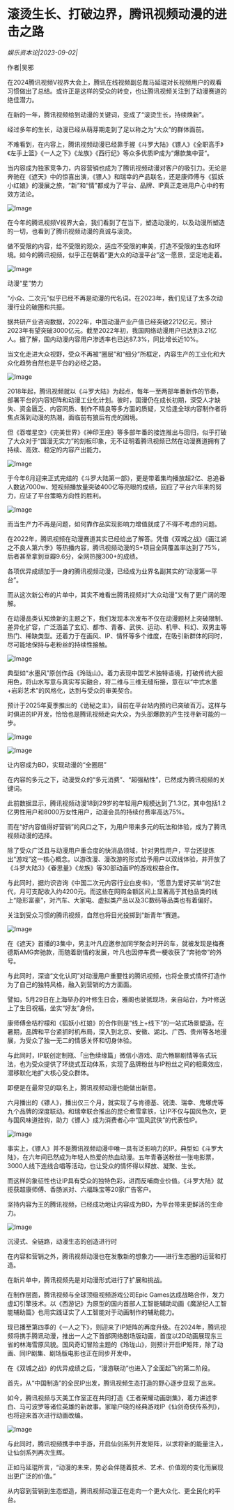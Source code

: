 # 滚烫生长、打破边界，腾讯视频动漫的进击之路

*娱乐资本论|2023-09-02|*

作者|吴邪

在2024腾讯视频V视界大会上，腾讯在线视频副总裁马延琨对长视频用户的观看习惯做出了总结。或许正是这样的受众的转变，也让腾讯视频关注到了动漫赛道的绝佳潜力。

在新的一年，腾讯视频给到动漫的关键词，变成了“滚烫生长，持续焕新”。

经过多年的生长，动漫已经从萌芽期走到了足以称之为“大众”的群体面前。

不难看到，在内容上，腾讯视频动漫已经靠手握《斗罗大陆》《镖人》《全职高手》《左手上篮》《一人之下》《龙族》《西行纪》等众多优质IP成为“爆款集中营“。

当内容成为独家竞争力，内容营销也成为了腾讯视频动漫对客户的吸引力。无论是奔驰在《遮天》中的惊喜出演，《镖人》和瑞幸的产品联名，还是康师傅与《狐妖小红娘》的漫展之旅，“新”和“情”都成为了平台、品牌、IP真正走进用户心中的有效方法论。

![Image](https://mp.toutiao.com/mp/agw/article_material/open_image/get?code=NGEzMzJiNjk1NWIwNjc4M2FkMTZkNzQ1ZDNmNjUwODcsMTY5MzU4OTY5MTU5MA==)

在今年的腾讯视频V视界大会，我们看到了在当下，塑造动漫的，以及动漫所塑造的一切，也看到了腾讯视频动漫的真诚与滚烫。

做不受限的内容，给不受限的观众，适应不受限的审美，打造不受限的生态和环境。如今的腾讯视频，似乎正在朝着“更大众的动漫平台”这一愿景，坚定地走着。

![Image](https://mp.toutiao.com/mp/agw/article_material/open_image/get?code=MDQ0NzUzYTk0OTM0YTEzNDA0YWMyNGZkMjRmMTRiMGMsMTY5MzU4OTY5MTU5MQ==)

动漫“星”势力

“小众、二次元”似乎已经不再是动漫的代名词。在2023年，我们见证了太多次动漫行业的破圈和共振。

据共研产业咨询数据，2022年，中国动漫产业产值已经突破2212亿元，预计2023年有望突破3000亿元。截至2022年初，我国网络动漫用户已达到3.21亿人。据了解，国内动漫内容用户渗透率也已达87.3%，同比增长近10%。

当文化走进大众视野，受众不再被“圈层”和“细分”所框定，内容生产的工业化和大众化趋势自然也是平台的必经之路。

![Image](https://mp.toutiao.com/mp/agw/article_material/open_image/get?code=OTBjNDQ1N2M3N2VlNTlmMTU3MTZkZTgyMTE2NGQyNDEsMTY5MzU4OTY5MTU5Mg==)

2018年起，腾讯视频就以《斗罗大陆》为起点，每年一至两部年番新作的节奏，部署平台的内容矩阵和动漫工业化计划。彼时，国漫仍在成长初期，深受人才缺失、资金匮乏、内容同质、制作不精良等多方面的质疑，又恰逢全球内容制作者将焦点落到动漫的热潮，面临前有狼后有虎的困境。

但《吞噬星空》《完美世界》《神印王座》等多部年番的接连推出与回归，似乎打破了大众对于“国漫无实力”的刻板印象，无不证明着腾讯视频已然在动漫赛道拥有了持续、高效、稳定的内容产出能力。

![Image](https://mp.toutiao.com/mp/agw/article_material/open_image/get?code=N2QzNDVmMzI5YTk0YTVlNTc4OGJhMjliNjc4OGNiMmQsMTY5MzU4OTY5MTU5Mg==)

于今年6月迎来正式完结的《斗罗大陆第一部》，更是带着集均播放超2亿、总追番人数达7000w、短视频播放量突破400亿等亮眼的成绩，回应了平台六年来的努力，应证了平台策略方向性的胜利。

![Image](https://mp.toutiao.com/mp/agw/article_material/open_image/get?code=Mzk3ZTc0NTAzNzRlMGM0ODcwY2VlOTg1MmE5MWUxMGIsMTY5MzU4OTY5MTU5Mw==)

而当生产力不再是问题，如何靠作品实现影响力增值就成了不得不考虑的问题。

在2022年，腾讯视频在动漫赛道其实已经给出了解答。凭借《双城之战》《画江湖之不良人第六季》等热播内容，腾讯视频动漫的S+项目全网覆盖率达到了75%，后者甚至拿到豆瓣9.6分，全网热搜300+的成绩。

各项优异成绩加于一身的腾讯视频动漫，已经成为业界名副其实的“动漫第一平台”。

而从这次新公布的片单中，其实不难看出腾讯视频对“大众动漫”又有了更广阔的理解。

在动漫品类认知焕新的主题之下，我们发现本次发布不仅在动漫题材上突破限制、差异化扩容，广泛涵盖了玄幻、都市、青春、武侠、运动、机甲、科幻、双男主等热门、稀缺类型。还着力于在画风、IP、情怀等多个维度，在吸引新群体的同时，尽可能地保持与老粉丝的持续性接触。

![Image](https://mp.toutiao.com/mp/agw/article_material/open_image/get?code=N2QxNGNhYzgwYWE2NzZkZjA3NTk3NTRkZmEzOWZlZTIsMTY5MzU4OTY5MTU5Mw==)

典型如“水墨风”原创作品《玲珑山》。着力表现中国艺术独特语境，打破传统大胆用色，将山水写意与真实写实融合，将二维与三维无缝衔接，意在以“中式水墨+岩彩艺术”的风格化，达到与受众的审美契合。

预计于2025年夏季推出的《诡秘之主》，目前在平台站内预约已突破百万。这样与时俱进的IP开发，恰恰也是腾讯视频走向大众，为头部爆款的产生找寻新可能的一步。

![Image](https://mp.toutiao.com/mp/agw/article_material/open_image/get?code=MDQ4MWVhNmEzODVlMmU1NmZiYzI5ZDcwNGRlN2VjMjAsMTY5MzU4OTY5MTU5NA==)

![Image](https://mp.toutiao.com/mp/agw/article_material/open_image/get?code=ZDhkMGIyZTFhNWUxMDVkOTg5ZjRhMTllM2JkYWMwZWMsMTY5MzU4OTY5MTU5NA==)

让内容成为BD，实现动漫的“全圈层”

在内容的多元之下，动漫受众的“多元消费”、“超强粘性”，已然成为腾讯视频的关键词。

此前数据显示，腾讯视频动漫18到29岁的年轻用户规模达到了1.3亿，其中包括1.2亿男性用户和8000万女性用户，动漫会员的持续付费率高达75%。

而在“好内容值得好营销”的风口之下，为用户带来多元的玩法和体验，成为了腾讯视频动漫的选择。

除了受众广泛且与动漫用户重合度的快消品领域，针对男性用户，平台还提炼出“游戏”这一核心概念。以游改漫、漫改游的形式给予用户以双线体验，并开放了《斗罗大陆3》《眷思量》《龙族》等30部动画IP的游戏权益合作。

与此同时，据灼识咨询《中国二次元内容行业白皮书》，“愿意为爱好买单”的Z世代，月可支配收入约4200元。而这些在网购金额区间上显著高于其他品类的线上“隐形富豪”，对汽车、大家电、虚拟类产品以及3C数码等品类也有着偏好。

关注到受众习惯的腾讯视频，自然也将目光投掷到“新青年”赛道。

![Image](https://mp.toutiao.com/mp/agw/article_material/open_image/get?code=YzcyYzBjMThhZWY1ODcxYzM1ZGQyYjBiZTQyYTkyMzEsMTY5MzU4OTY5MTU5NA==)

在《遮天》首播的3集中，男主叶凡应邀参加同学聚会时开的车，就被发现是梅赛德斯AMG奔驰款，而随着剧情的发展，叶凡也因停车费一梗收获了“奔驰帝”的外号。

与此同时，深谙“文化认同”对动漫用户重要性的腾讯视频，也将全景式情怀打造作为了自己的独特风格，融入到营销的方方面面。

譬如，5月29日在上海举办的叶修生日会，雅阁也驶抵现场，亲自站台，为叶修送上了生日祝福，坐实“好友”身份。

康师傅金桔柠檬和《狐妖小红娘》的合作则是“线上+线下”的一站式场景塑造。在暑期，品牌和平台紧抓时机布局，深入到北京、安徽、湖北、广西、贵州等各地漫展，为受众了独一无二的情感关怀和切身体验。

与此同时，IP联创定制瓶、「出色续缘篇」微信小游戏、周六畅聊剧情等各式玩法，也为受众提供了环绕式互动体系，实现了品牌粉丝与IP粉丝之间的相乘效应，潜移默化地扩大核心受众群体。

即便是在最常见的联名上，腾讯视频动漫也能做出新意。

六月播出的《镖人》，播出仅三个月，就实现了与肯德基、锐澳、瑞幸、鬼塚虎等九个品牌的深度联动。和瑞幸联合推出的昆仑煮雪拿铁，让IP不仅与国风色次，更与国风味道挂钩，助力《镖人》成为消费者心中“国风武侠”的代表性IP。

![Image](https://mp.toutiao.com/mp/agw/article_material/open_image/get?code=MDVjOThhMDgxZjQ2NjhkZDNiNzRkZWZmZmRkYTIyYTYsMTY5MzU4OTY5MTU5NQ==)

事实上，《镖人》并不是腾讯视频动漫中唯一具有泛影响力的IP。典型如《斗罗大陆》，在六年间已然成为年轻人热爱的热血动漫。五年青春送粉丝一张电影票，3000人线下连线合唱等活动，也让受众的情怀得以释放、凝聚、生长。

而这样的象征性也让IP具有受众的独特色彩，进而反哺商业价值。《斗罗大陆》就揽获超康师傅、香肠派对、六福珠宝等20家广告客户。

坚持内容为王的腾讯视频，已经成功地让内容成为BD，为平台带来更鲜活的生命力。

![Image](https://mp.toutiao.com/mp/agw/article_material/open_image/get?code=MTc4OTM0YzhhN2FkNTA5M2E0MjMxMjAwMDZmYzUwNDQsMTY5MzU4OTY5MTU5NQ==)

沉浸式、全链路，动漫生态的创造进行时

在内容和营销之外，腾讯视频动漫也在发散新的想象力——进行生态圈的运营和打造。

在新片单中，腾讯视频先是对动漫形式进行了扩展和挑战。

在制作层面，腾讯视频与全球顶级视频游戏公司Epic Games达成战略合作，发力虚幻引擎技术。以《西游记》为原型的国内首部人工智能辅助动画《魔游纪人工智能辅助篇》也用实践证实了人工智能对于动画制作的辅助能力。

现已播至第四季的《一人之下》，则迎来了IP矩阵的再度升级。在2024年，腾讯视频将携手腾讯动漫，推出一人之下首部网络剧场版动画，首度以2D动画展现东三省的林海雪原风貌。国风奇幻冒险主题的《玲珑山》，则预计开启IP矩阵，除了动画、同IP剧集、剧场版电影也正在同步开发中。

在《双城之战》的优异成绩之后，“漫游联动”也进入了全面起飞的第二阶段。

首先，从“中国制造”的全民IP出发，腾讯视频生态打造的野心逐步显现了出来。

如今，腾讯视频与天美工作室正在共同打造《王者荣耀动画剧集》，着力讲述李白、马可波罗等诸位英雄的新故事。家喻户晓的经典游戏IP《仙剑奇侠传系列》，也将迎来首次进行动画改编。

![Image](https://mp.toutiao.com/mp/agw/article_material/open_image/get?code=MGY3ZWE5ODNjNDdkMmNjZWEyYjNjNWVmZjAzZDdiMzUsMTY5MzU4OTY5MTU5NQ==)

与此同时，腾讯视频携手中手游，开启仙剑系列开发矩阵，以求将新的能量注入，让仙剑系列再次生辉。

正如马延琨所言，“动漫的未来，势必会伴随着技术、艺术、价值观的变化而展现出更广泛的价值。”

从内容到营销到生态塑造，腾讯视频动漫正在走向一个更大众化、更全民化的平台。

